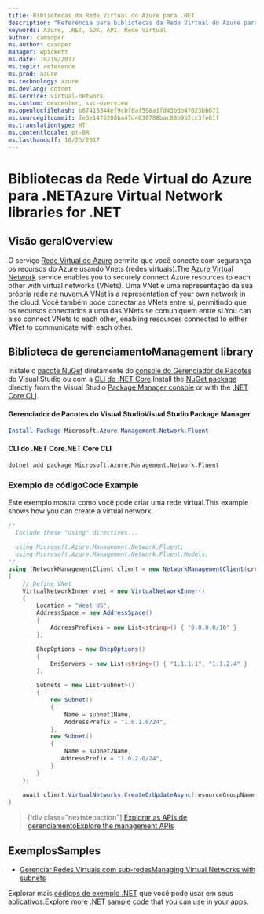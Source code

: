 ```yaml
---
title: Bibliotecas da Rede Virtual do Azure para .NET
description: "Referência para bibliotecas da Rede Virtual do Azure para .NET"
keywords: Azure, .NET, SDK, API, Rede Virtual
author: camsoper
ms.author: casoper
manager: wpickett
ms.date: 10/19/2017
ms.topic: reference
ms.prod: azure
ms.technology: azure
ms.devlang: dotnet
ms.service: virtual-network
ms.custom: devcenter, svc-overview
ms.openlocfilehash: b67415344ef9cbf8af598a1fd43b6b47023bb071
ms.sourcegitcommit: fe3e1475208ba47d4630788bac88b952cc3fe61f
ms.translationtype: HT
ms.contentlocale: pt-BR
ms.lasthandoff: 10/23/2017
---
```

# <a name="azure-virtual-network-libraries-for-net"></a><span data-ttu-id="9e436-104">Bibliotecas da Rede Virtual do Azure para .NET</span><span class="sxs-lookup"><span data-stu-id="9e436-104">Azure Virtual Network libraries for .NET</span></span>

## <a name="overview"></a><span data-ttu-id="9e436-105">Visão geral</span><span class="sxs-lookup"><span data-stu-id="9e436-105">Overview</span></span>
<span data-ttu-id="9e436-106">O serviço [Rede Virtual do Azure](/azure/virtual-network/virtual-networks-overview) permite que você conecte com segurança os recursos do Azure usando Vnets (redes virtuais).</span><span class="sxs-lookup"><span data-stu-id="9e436-106">The [Azure Virtual Network](/azure/virtual-network/virtual-networks-overview) service enables you to securely connect Azure resources to each other with virtual networks (VNets).</span></span> <span data-ttu-id="9e436-107">Uma VNet é uma representação da sua própria rede na nuvem.</span><span class="sxs-lookup"><span data-stu-id="9e436-107">A VNet is a representation of your own network in the cloud.</span></span> <span data-ttu-id="9e436-108">Você também pode conectar as VNets entre si, permitindo que os recursos conectados a uma das VNets se comuniquem entre si.</span><span class="sxs-lookup"><span data-stu-id="9e436-108">You can also connect VNets to each other, enabling resources connected to either VNet to communicate with each other.</span></span> 

## <a name="management-library"></a><span data-ttu-id="9e436-109">Biblioteca de gerenciamento</span><span class="sxs-lookup"><span data-stu-id="9e436-109">Management library</span></span>

<span data-ttu-id="9e436-110">Instale o [pacote NuGet](https://www.nuget.org/packages/Microsoft.Azure.Management.Network.Fluent) diretamente do [console do Gerenciador de Pacotes][PackageManager] do Visual Studio ou com a [CLI do .NET Core][DotNetCLI].</span><span class="sxs-lookup"><span data-stu-id="9e436-110">Install the [NuGet package](https://www.nuget.org/packages/Microsoft.Azure.Management.Network.Fluent) directly from the Visual Studio [Package Manager console][PackageManager] or with the [.NET Core CLI][DotNetCLI].</span></span>

#### <a name="visual-studio-package-manager"></a><span data-ttu-id="9e436-111">Gerenciador de Pacotes do Visual Studio</span><span class="sxs-lookup"><span data-stu-id="9e436-111">Visual Studio Package Manager</span></span>

```powershell
Install-Package Microsoft.Azure.Management.Network.Fluent
```

#### <a name="net-core-cli"></a><span data-ttu-id="9e436-112">CLI do .NET Core</span><span class="sxs-lookup"><span data-stu-id="9e436-112">.NET Core CLI</span></span>

```bash
dotnet add package Microsoft.Azure.Management.Network.Fluent
```

### <a name="code-example"></a><span data-ttu-id="9e436-113">Exemplo de código</span><span class="sxs-lookup"><span data-stu-id="9e436-113">Code Example</span></span>
<span data-ttu-id="9e436-114">Este exemplo mostra como você pode criar uma rede virtual.</span><span class="sxs-lookup"><span data-stu-id="9e436-114">This example shows how you can create a virtual network.</span></span>

```csharp
/* 
  Include these "using" directives...
  
  using Microsoft.Azure.Management.Network.Fluent;
  using Microsoft.Azure.Management.Network.Fluent.Models;
*/
using (NetworkManagementClient client = new NetworkManagementClient(credentials))
{
    // Define VNet
    VirtualNetworkInner vnet = new VirtualNetworkInner()
    {
        Location = "West US",
        AddressSpace = new AddressSpace()
        {
            AddressPrefixes = new List<string>() { "0.0.0.0/16" }
        },

        DhcpOptions = new DhcpOptions()
        {
            DnsServers = new List<string>() { "1.1.1.1", "1.1.2.4" }
        },

        Subnets = new List<Subnet>()
        {
            new Subnet()
            {
                Name = subnet1Name,
                AddressPrefix = "1.0.1.0/24",
            },
            new Subnet()
            {
                Name = subnet2Name,
               AddressPrefix = "1.0.2.0/24",
            }
        }
    };
    
    await client.VirtualNetworks.CreateOrUpdateAsync(resourceGroupName, vNetName, vnet);
}

```

> [!div class="nextstepaction"]
> [<span data-ttu-id="9e436-115">Explorar as APIs de gerenciamento</span><span class="sxs-lookup"><span data-stu-id="9e436-115">Explore the management APIs</span></span>](/dotnet/api/overview/azure/network/management)

## <a name="samples"></a><span data-ttu-id="9e436-116">Exemplos</span><span class="sxs-lookup"><span data-stu-id="9e436-116">Samples</span></span>
- [<span data-ttu-id="9e436-117">Gerenciar Redes Virtuais com sub-redes</span><span class="sxs-lookup"><span data-stu-id="9e436-117">Managing Virtual Networks with subnets</span></span>](https://github.com/Azure-Samples/network-dotnet-manage-virtual-network)

<span data-ttu-id="9e436-118">Explorar mais [códigos de exemplo .NET](https://azure.microsoft.com/resources/samples/?platform=dotnet) que você pode usar em seus aplicativos.</span><span class="sxs-lookup"><span data-stu-id="9e436-118">Explore more [.NET sample code](https://azure.microsoft.com/resources/samples/?platform=dotnet) that you can use in your apps.</span></span>


[PackageManager]: https://docs.microsoft.com/nuget/tools/package-manager-console 
[DotNetCLI]: https://docs.microsoft.com/dotnet/core/tools/dotnet-add-package 

